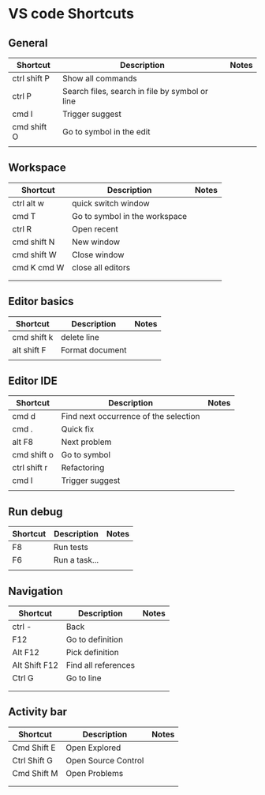# VS code Shortcuts

## General

| Shortcut     | Description                                    | Notes |
| ------------ | ---------------------------------------------- | ----- |
| ctrl shift P | Show all commands                              |       |
| ctrl P       | Search files, search in file by symbol or line |       |
| cmd I        | Trigger suggest                                |       |
| cmd shift O  | Go to symbol in the edit                       |       |
|              |                                                |       |

## Workspace

| Shortcut    | Description                   | Notes |
| ----------- | ----------------------------- | ----- |
| ctrl alt w  | quick switch window           |       |
| cmd T       | Go to symbol in the workspace |       |
| ctrl R      | Open recent                   |       |
| cmd shift N | New window                    |       |
| cmd shift W | Close window                  |       |
| cmd K cmd W | close all editors             |       |
|             |                               |       |
|             |                               |       |

## Editor basics

| Shortcut    | Description     | Notes |
| ----------- | --------------- | ----- |
| cmd shift k | delete line     |       |
| alt shift F | Format document |       |
|             |                 |       |

## Editor IDE

| Shortcut     | Description                           | Notes |
| ------------ | ------------------------------------- | ----- |
| cmd d        | Find next occurrence of the selection |       |
| cmd .        | Quick fix                             |       |
| alt F8       | Next problem                          |       |
| cmd shift o  | Go to symbol                          |       |
| ctrl shift r | Refactoring                           |       |
| cmd I        | Trigger suggest                       |       |
|              |                                       |       |

## Run debug

| Shortcut | Description   | Notes |
| -------- | ------------- | ----- |
| F8       | Run tests     |       |
| F6       | Run a task... |       |
|          |               |       |

## Navigation

| Shortcut      | Description         | Notes |
| ------------- | ------------------- | ----- |
| ctrl -        | Back                |       |
| F12           | Go to definition    |       |
| Alt F12       | Pick definition     |       |
| Alt Shift F12 | Find all references |       |
| Ctrl G        | Go to line          |       |
|               |                     |       |
|               |                     |       |

## Activity bar

| Shortcut     | Description         | Notes |
| ------------ | ------------------- | ----- |
| Cmd Shift E  | Open Explored       |       |
| Ctrl Shift G | Open Source Control |       |
| Cmd Shift M  | Open Problems       |       |
|              |                     |       |
|              |                     |       |
